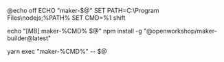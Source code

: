 @echo off
ECHO "maker-$@"
SET PATH=C:\Program Files\nodejs;%PATH%
SET CMD=%1
shift

echo "[MB] maker-%CMD% $@"
npm install -g "@openworkshop/maker-builder@latest"

yarn exec "maker-%CMD%" -- $@
